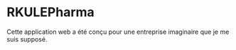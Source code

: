# RKULEPharma
Cette application web a été conçu pour une entreprise imaginaire que je me suis supposé.
